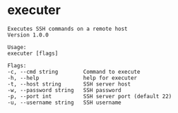 # executer

    Executes SSH commands on a remote host
    Version 1.0.0

    Usage:
    executer [flags]

    Flags:
    -c, --cmd string        Command to execute
    -h, --help              help for executer
    -t, --host string       SSH server host
    -w, --password string   SSH password
    -p, --port int          SSH server port (default 22)
    -u, --username string   SSH username
